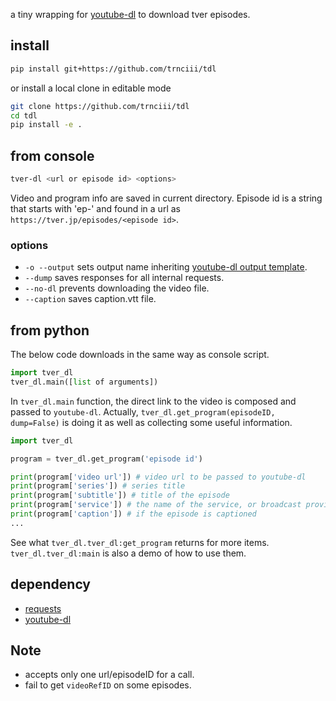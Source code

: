 a tiny wrapping for [youtube-dl](https://github.com/ytdl-org/youtube-dl) to download tver episodes.

## install

```sh
pip install git+https://github.com/trnciii/tdl
```

or install a local clone in editable mode

```sh
git clone https://github.com/trnciii/tdl
cd tdl
pip install -e .
```


## from console

```sh
tver-dl <url or episode id> <options>
```
Video and program info are saved in current directory.
Episode id is a string that starts with 'ep-' and found in a url as `https://tver.jp/episodes/<episode id>`.

### options

* `-o --output` sets output name inheriting [youtube-dl output template](https://github.com/ytdl-org/youtube-dl#output-template).
* `--dump` saves responses for all internal requests.
* `--no-dl` prevents downloading the video file.
* `--caption` saves caption.vtt file.


## from python

The below code downloads in the same way as console script.

```py
import tver_dl
tver_dl.main([list of arguments])
```

In `tver_dl.main` function, the direct link to the video is composed and passed to `youtube-dl`.
Actually, `tver_dl.get_program(episodeID, dump=False)` is doing it as well as collecting some useful information.

```py
import tver_dl

program = tver_dl.get_program('episode id')

print(program['video url']) # video url to be passed to youtube-dl
print(program['series']) # series title
print(program['subtitle']) # title of the episode
print(program['service']) # the name of the service, or broadcast provider
print(program['caption']) # if the episode is captioned
...
```

See what `tver_dl.tver_dl:get_program` returns for more items.
`tver_dl.tver_dl:main` is also a demo of how to use them.


## dependency

* [requests](https://requests.readthedocs.io/en/latest/)
* [youtube-dl](https://github.com/ytdl-org/youtube-dl)


## Note

* accepts only one url/episodeID for a call.
* fail to get `videoRefID` on some episodes.
